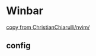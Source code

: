 # Winbar

[copy from ChristianChiarulli/nvim/](https://github.com/ChristianChiarulli/nvim/blob/master/lua/user/winbar.lua)

## config

```lua

```
